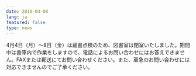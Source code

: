 ```yaml
---
date: 2016-04-08
lang: ja
featured: false
type: news
---
```

4月4日（月）～8日（金）は蔵書点検のため、図書室は閉室いたしました。期間中は書庫内で作業をしますので、電話によるお問い合わせにはお答えできません。FAXまたは郵送にてお問い合わせください。また、至急のお問い合わせには対応できませんのでご了承ください。
